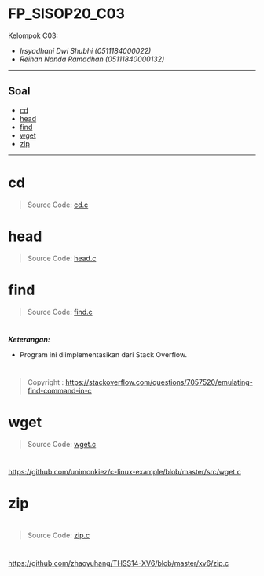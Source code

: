 # FP_SISOP20_C03
Kelompok C03:
* _Irsyadhani Dwi Shubhi (0511184000022)_
* _Reihan Nanda Ramadhan (05111840000132)_

----------------------------------------------------------------
## Soal
* [cd](#cd)
* [head](#head)
* [find](#find)
* [wget](#wget)
* [zip](#zip)
----------------------------------------------------------------
# cd
   > Source Code: [cd.c](https://github.com/irsyadhani22/FP_SISOP20_C03/blob/master/cd.c)
#

# head
   > Source Code: [head.c](https://github.com/irsyadhani22/FP_SISOP20_C03/blob/master/head.c)
#

# find
   > Source Code: [find.c](https://github.com/irsyadhani22/FP_SISOP20_C03/blob/master/find.c)
#
   _**Keterangan:**_
* Program ini diimplementasikan dari Stack Overflow. 
#
   > Copyright : https://stackoverflow.com/questions/7057520/emulating-find-command-in-c
#

# wget
   > Source Code: [wget.c](https://github.com/irsyadhani22/FP_SISOP20_C03/blob/master/wget.c)
#
https://github.com/unimonkiez/c-linux-example/blob/master/src/wget.c
#
# zip
#
   > Source Code: [zip.c](https://github.com/irsyadhani22/FP_SISOP20_C03/blob/master/zip.c)
#
 https://github.com/zhaoyuhang/THSS14-XV6/blob/master/xv6/zip.c
